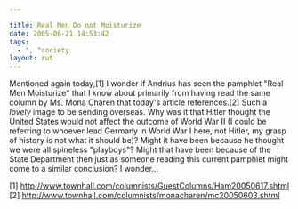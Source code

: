 ```yaml
---

title: Real Men Do not Moisturize
date: 2005-06-21 14:53:42
tags:
  - ", "society
layout: rut
---
```


<p>Mentioned again today,[1] I wonder if Andrius has seen the pamphlet "Real Men Moisturize" that I know about primarily from having read the same column by Ms. Mona Charen that today's article references.[2] Such a <em>lovely</em> image to be sending overseas.  Why was it that Hitler thought the United States would not affect the outcome of World War II (I could be referring to whoever lead Germany in World War I here, not Hitler, my grasp of history is not what it should be)?  Might it have been because he thought we were all spineless "playboys"?  Might that have been because of the State Department then just as someone reading this current pamphlet might come to a similar conclusion?  I wonder&#x2026;</p>

[1] http://www.townhall.com/columnists/GuestColumns/Ham20050617.shtml 
[2] http://www.townhall.com/columnists/monacharen/mc20050603.shtml

